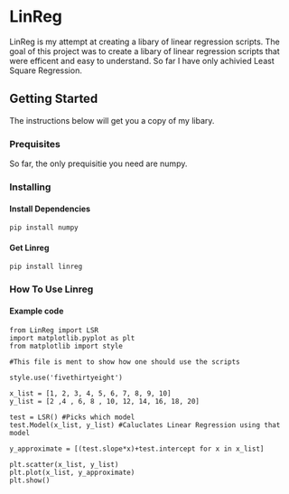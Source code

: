 # LinReg

LinReg is my attempt at creating a libary of linear regression scripts. The goal of this project was to create a libary of linear regression scripts that were efficent and easy to understand. So far I have only achivied Least Square Regression.

## Getting Started

The instructions below will get you a copy of my libary. 

### Prequisites
So far, the only prequisitie you need are numpy. 

### Installing

#### Install Dependencies

```
pip install numpy
```
#### Get Linreg

```
pip install linreg
```

### How To Use Linreg

#### Example code
```
from LinReg import LSR
import matplotlib.pyplot as plt
from matplotlib import style

#This file is ment to show how one should use the scripts

style.use('fivethirtyeight')

x_list = [1, 2, 3, 4, 5, 6, 7, 8, 9, 10]
y_list = [2 ,4 , 6, 8 , 10, 12, 14, 16, 18, 20]

test = LSR() #Picks which model
test.Model(x_list, y_list) #Caluclates Linear Regression using that model

y_approximate = [(test.slope*x)+test.intercept for x in x_list] 

plt.scatter(x_list, y_list)
plt.plot(x_list, y_approximate)
plt.show()
```
